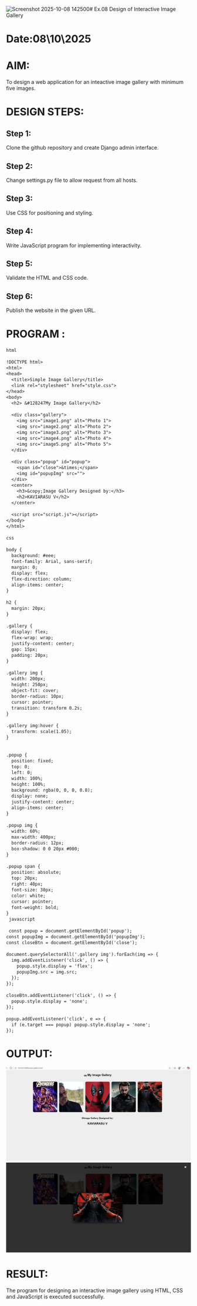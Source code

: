 <img width="1889" height="927" alt="Screenshot 2025-10-08 142500" src="https://github.com/user-attachments/assets/2bc674e5-ab63-4e45-9159-087bf4f624be" /># Ex.08 Design of Interactive Image Gallery
# Date:08\10\2025
# AIM:
To design a web application for an inteactive image gallery with minimum five images.

# DESIGN STEPS:
## Step 1:
Clone the github repository and create Django admin interface.

## Step 2:
Change settings.py file to allow request from all hosts.

## Step 3:
Use CSS for positioning and styling.

## Step 4:
Write JavaScript program for implementing interactivity.

## Step 5:
Validate the HTML and CSS code.

## Step 6:
Publish the website in the given URL.

# PROGRAM :
```
html

!DOCTYPE html>
<html>
<head>
  <title>Simple Image Gallery</title>
  <link rel="stylesheet" href="style.css">
</head>
<body>
  <h2> &#128247My Image Gallery</h2>

  <div class="gallery">
    <img src="image1.png" alt="Photo 1">
    <img src="image2.png" alt="Photo 2">
    <img src="image3.png" alt="Photo 3">
    <img src="image4.png" alt="Photo 4">
    <img src="image5.png" alt="Photo 5">
  </div>

  <div class="popup" id="popup">
    <span id="close">&times;</span>
    <img id="popupImg" src="">
  </div>
  <center>
    <h3>&copy;Image Gallery Designed by:</h3>
    <h2>KAVIARASU V</h2>
  </center>

  <script src="script.js"></script>
</body>
</html>

css

body {
  background: #eee;
  font-family: Arial, sans-serif;
  margin: 0;
  display: flex;
  flex-direction: column;
  align-items: center;
}

h2 {
  margin: 20px;
}

.gallery {
  display: flex;
  flex-wrap: wrap;
  justify-content: center;
  gap: 15px;
  padding: 20px;
}

.gallery img {
  width: 200px;
  height: 250px;
  object-fit: cover;
  border-radius: 10px;
  cursor: pointer;
  transition: transform 0.2s;
}

.gallery img:hover {
  transform: scale(1.05);
}


.popup {
  position: fixed;
  top: 0;
  left: 0;
  width: 100%;
  height: 100%;
  background: rgba(0, 0, 0, 0.8);
  display: none;
  justify-content: center;
  align-items: center;
}

.popup img {
  width: 60%;
  max-width: 400px;
  border-radius: 12px;
  box-shadow: 0 0 20px #000;
}

.popup span {
  position: absolute;
  top: 20px;
  right: 40px;
  font-size: 30px;
  color: white;
  cursor: pointer;
  font-weight: bold;
}
 javascript

 const popup = document.getElementById('popup');
const popupImg = document.getElementById('popupImg');
const closeBtn = document.getElementById('close');

document.querySelectorAll('.gallery img').forEach(img => {
  img.addEventListener('click', () => {
    popup.style.display = 'flex';
    popupImg.src = img.src;
  });
});

closeBtn.addEventListener('click', () => {
  popup.style.display = 'none';
});

popup.addEventListener('click', e => {
  if (e.target === popup) popup.style.display = 'none';
});
```

# OUTPUT:

![alt text](<Screenshot 2025-10-08 140933.png>)
![alt text](<Screenshot 2025-10-08 142500.png>)


# RESULT:
The program for designing an interactive image gallery using HTML, CSS and JavaScript is executed successfully.
